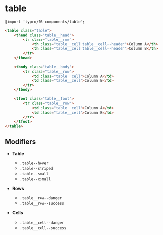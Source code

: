 # table

```less
@import 'typro/06-components/table';
```

```html
<table class="table">
	<thead class="table__head">
		<tr class="table__row">
			<th class="table__cell table__cell--header">Column A</th>
			<th class="table__cell table__cell--header">Column B</th>
		</tr>
	</thead>

	<tbody class="table__body">
		<tr class="table__row">
			<td class="table__cell">Column A</td>
			<td class="table__cell">Column B</td>
		</tr>
	</tbody>

	<tfoot class="table__foot">
		<tr class="table__row">
			<td class="table__cell">Column A</td>
			<td class="table__cell">Column B</td>
		</tr>
	</tfoot>
</table>
```


## Modifiers

* **Table**
	* `.table--hover`
	* `.table--striped`
	* `.table--small`
	* `.table--xsmall`

* **Rows**
	* `.table__row--danger`
	* `.table__row--success`

* **Cells**
	* `.table__cell--danger`
	* `.table__cell--success`
